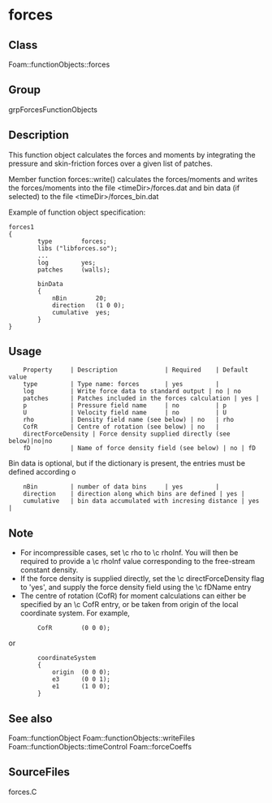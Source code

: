 # forces 
## Class
Foam::functionObjects::forces

## Group
grpForcesFunctionObjects

## Description
This function object calculates the forces and moments by integrating the
pressure and skin-friction forces over a given list of patches.

Member function forces::write() calculates the forces/moments and
writes the forces/moments into the file \<timeDir\>/forces.dat and bin
data (if selected) to the file \<timeDir\>/forces_bin.dat

Example of function object specification:
```
forces1
{
        type        forces;
        libs ("libforces.so");
        ...
        log         yes;
        patches     (walls);

        binData
        {
            nBin        20;
            direction   (1 0 0);
            cumulative  yes;
        }
}
```

## Usage

        Property     | Description             | Required    | Default value
        type         | Type name: forces       | yes         |
        log          | Write force data to standard output | no | no
        patches      | Patches included in the forces calculation | yes |
        p            | Pressure field name     | no          | p
        U            | Velocity field name     | no          | U
        rho          | Density field name (see below) | no   | rho
        CofR         | Centre of rotation (see below) | no   |
        directForceDensity | Force density supplied directly (see below)|no|no
        fD           | Name of force density field (see below) | no | fD


Bin data is optional, but if the dictionary is present, the entries must
be defined according o

        nBin         | number of data bins     | yes         |
        direction    | direction along which bins are defined | yes |
        cumulative   | bin data accumulated with incresing distance | yes |


## Note
  - For incompressible cases, set \c rho to \c rhoInf.  You will then be
required to provide a \c rhoInf value corresponding to the free-stream
constant density.
  - If the force density is supplied directly, set the \c directForceDensity
flag to 'yes', and supply the force density field using the \c
fDName entry
  - The centre of rotation (CofR) for moment calculations can either be
specified by an \c CofR entry, or be taken from origin of the local
coordinate system.  For example,
```
        CofR        (0 0 0);
```
or
```
        coordinateSystem
        {
            origin  (0 0 0);
            e3      (0 0 1);
            e1      (1 0 0);
        }
```

## See also
Foam::functionObject
Foam::functionObjects::writeFiles
Foam::functionObjects::timeControl
Foam::forceCoeffs

## SourceFiles
forces.C

